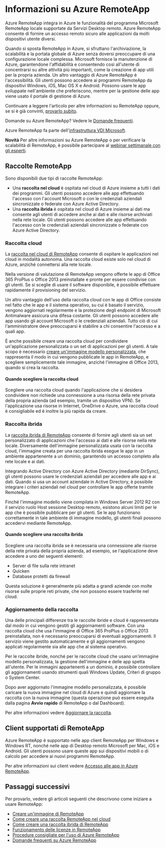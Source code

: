 <properties 
	pageTitle="Informazioni su RemoteApp" 
	description="Informazioni su Azure RemoteApp." 
	services="remoteapp" 
	documentationCenter="" 
	authors="lizap" 
	manager="mbaldwin" 
	editor=""/>

<tags 
	ms.service="remoteapp" 
	ms.workload="compute" 
	ms.tgt_pltfrm="na" 
	ms.devlang="na" 
	ms.topic="article" 
	ms.date="06/30/2015" 
	ms.author="elizapo"/>

# Informazioni su Azure RemoteApp

Azure RemoteApp integra in Azure le funzionalità del programma Microsoft RemoteApp locale supportate da Servizi Desktop remoto. Azure RemoteApp consente di fornire un accesso remoto sicuro alle applicazioni da molti dispositivi utente diversi.

Quando si sposta RemoteApp in Azure, si sfruttano l'archiviazione, la scalabilità e la portata globale di Azure senza doversi preoccupare di una configurazione locale complessa. Microsoft fornisce la manutenzione di Azure, garantendone l'affidabilità e consentendo così all'utente di concentrarsi su altre attività più importanti, come la creazione di app utili per la propria azienda. Un altro vantaggio di Azure RemoteApp è l'accessibilità. Gli utenti possono accedere ai programmi RemoteApp da dispositivi Windows, iOS, Mac OS X e Android. Possono usare le app sviluppate nell'ambiente che preferiscono, mentre per la gestione delle app viene usato il portale di gestione di Azure.

Continuare a leggere l'articolo per altre informazioni su RemoteApp oppure, se si è già convinti, [provarlo subito](http://azure.microsoft.com/services/remoteapp/).

Domande su Azure RemoteApp? Vedere le [Domande frequenti](remoteapp-faq.md).

Azure RemoteApp fa parte dell'[infrastruttura VDI Microsoft](http://www.microsoft.com/server-cloud/products/virtual-desktop-infrastructure/explore.aspx).

**Novità** Per altre informazioni su Azure RemoteApp o per verificare la scalabilità di RemoteApp, è possibile partecipare al [webinar settimanale con gli esperti](https://azureinfo.microsoft.com/AzureRemoteAppAskTheExperts-Registration-Page.html?ls=Website).

## Raccolte RemoteApp
Sono disponibili due tipi di raccolte RemoteApp:


- Una **raccolta nel cloud** è ospitata nel cloud di Azure insieme a tutti i dati dei programmi. Gli utenti possono accedere alle app effettuando l'accesso con l'account Microsoft o con le credenziali aziendali sincronizzate o federate con Azure Active Directory.
- Una **raccolta ibrida** è ospitata nel cloud di Azure insieme ai dati ma consente agli utenti di accedere anche ai dati e alle risorse archiviati nella rete locale. Gli utenti possono accedere alle app effettuando l'accesso con le credenziali aziendali sincronizzate o federate con Azure Active Directory.

### Raccolta cloud

La [raccolta nel cloud di RemoteApp](remoteapp-create-cloud-deployment.md) consente di ospitare le applicazioni nel cloud in modalità autonoma. Una raccolta cloud esiste solo nel cloud di Azure, anziché connettersi alla rete locale.

Nella versione di valutazione di RemoteApp vengono offerte le app di Office 365 ProPlus o Office 2013 preinstallate e pronte per essere condivise con gli utenti. Se si sceglie di usare il software disponibile, è possibile effettuare rapidamente il provisioning del servizio.

Un altro vantaggio dell'uso della raccolta cloud con le app di Office consiste nel fatto che le app e il sistema operativo, su cui è basato il servizio, vengono aggiornati regolarmente e la protezione degli endpoint di Microsoft Antimalware assicura una difesa costante. Gli utenti possono accedere alle app usando gli account Microsoft o le credenziali aziendali. Tutto ciò di cui l'amministratore deve preoccuparsi è stabilire a chi consentire l'accesso e a quali app.

È anche possibile creare una raccolta cloud per condividere un'applicazione personalizzata o un set di applicazioni per gli utenti. A tale scopo è necessario [creare un'immagine modello personalizzata](remoteapp-imageoptions.md), che rappresenta il modo in cui vengono pubblicate le app in RemoteApp, e scegliere semplicemente tale immagine, anziché l'immagine di Office 2013, quando si crea la raccolta.

#### Quando scegliere la raccolta cloud

Scegliere una raccolta cloud quando l'applicazione che si desidera condividere non richiede una connessione a una risorsa della rete privata della propria azienda (ad esempio, tramite un dispositivo VPN). Se l'applicazione usa risorse in Internet, OneDrive o Azure, una raccolta cloud è consigliabile ed è inoltre la più rapida da creare.


### Raccolta ibrida
La [raccolta ibrida di RemoteApp](remoteapp-create-hybrid-deployment.md) consente di fornire agli utenti sia un set personalizzato di applicazioni che l'accesso ai dati e alle risorse nella rete locale. Diversamente dell'immagine personalizzata usata con la raccolta cloud, l'immagine creata per una raccolta ibrida esegue le app in un ambiente appartenente a un dominio, garantendo un accesso completo alla rete locale e ai dati.

Integrando Active Directory con Azure Active Directory (mediante DirSync), gli utenti possono usare le credenziali aziendali per accedere alle app e ai dati. Quando si usa un account aziendale in Active Directory, è possibile integrare i criteri aziendali nel cloud per controllare le app offerte tramite RemoteApp.

Finché l'immagine modello viene compilata in Windows Server 2012 R2 con il servizio ruolo Host sessione Desktop remoto, esistono alcuni limiti per le app che è possibile pubblicare per gli utenti. Se le app funzionano correttamente in tale ambiente di immagine modello, gli utenti finali possono accedervi mediante RemoteApp.

#### Quando scegliere una raccolta ibrida

Scegliere una raccolta ibrida se è necessaria una connessione alle risorse della rete privata della propria azienda, ad esempio, se l'applicazione deve accedere a uno dei seguenti elementi:

- Server di file sulla rete intranet
- Quicken
- Database protetti da firewall

Questa soluzione è generalmente più adatta a grandi aziende con molte risorse sulle proprie reti private, che non possono essere trasferite nel cloud.

### Aggiornamento della raccolta
Una delle principali differenze tra le raccolte ibride e cloud è rappresentata dal modo in cui vengono gestiti gli aggiornamenti software. Con una raccolta cloud che usa l'immagine di Office 365 ProPlus o Office 2013 preinstallata, non è necessario preoccuparsi di eventuali aggiornamenti. Il servizio viene gestito automaticamente e gli aggiornamenti vengono applicati regolarmente sia alle app che al sistema operativo.

Per le raccolte ibride, nonché per le raccolte cloud che usano un'immagine modello personalizzata, la gestione dell'immagine e delle app spetta all'utente. Per le immagini appartenenti a un dominio, è possibile controllare gli aggiornamenti usando strumenti quali Windows Update, Criteri di gruppo o System Center.

Dopo aver aggiornato l'immagine modello personalizzata, è possibile caricare la nuova immagine nel cloud di Azure e quindi aggiornare la raccolta con la nuova immagine (questa operazione può essere eseguita dalla pagina **Avvio rapido** di RemoteApp o dal Dashboard).

Per altre informazioni vedere [Aggiornare la raccolta](remoteapp-update.md).

## Client supportati di RemoteApp
Azure RemoteApp è supportato nelle app client RemoteApp per Windows e Windows RT, nonché nelle app di Desktop remoto Microsoft per Mac, iOS e Android. Gli utenti possono usare queste app sui dispositivi mobili o di calcolo per accedere ai nuovi programmi RemoteApp.

Per altre informazioni sui client vedere [Accesso alle app in Azure RemoteApp](remoteapp-clients.md).

## Passaggi successivi
Per provarlo, vedere gli articoli seguenti che descrivono come iniziare a usare RemoteApp:

- [Creare un'immagine di RemoteApp](remoteapp-imageoptions.md)
- [Come creare una raccolta RemoteApp nel cloud](remoteapp-create-cloud-deployment.md)
- [Come creare una raccolta ibrida di RemoteApp](remoteapp-create-hybrid-deployment.md)
- [Funzionamento delle licenze in RemoteApp](remoteapp-licensing.md)
- [Procedure consigliate per l'uso di Azure RemoteApp](remoteapp-bestpractices.md)
- [Domande frequenti su Azure RemoteApp](remoteapp-faq.md)
 

<!---HONumber=July15_HO4-->